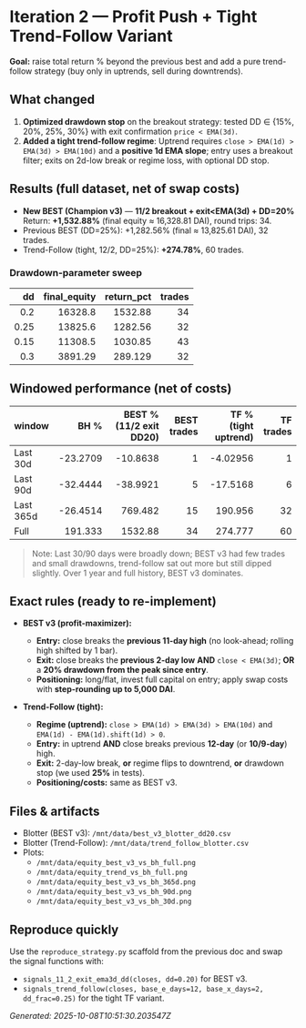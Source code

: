 # Iteration 2 — Profit Push + Tight Trend-Follow Variant

**Goal:** raise total return % beyond the previous best and add a pure trend-follow strategy (buy only in uptrends, sell during downtrends).

## What changed
1. **Optimized drawdown stop** on the breakout strategy: tested DD ∈ {15%, 20%, 25%, 30%} with exit confirmation `price < EMA(3d)`.
2. **Added a tight trend-follow regime**: Uptrend requires `close > EMA(1d) > EMA(3d) > EMA(10d)` and a **positive 1d EMA slope**; entry uses a breakout filter; exits on 2d-low break or regime loss, with optional DD stop.

## Results (full dataset, net of swap costs)
- **New BEST (Champion v3)** — **11/2 breakout + exit<EMA(3d) + DD=20%**  
  Return: **+1,532.88%** (final equity ≈ 16,328.81 DAI), round trips: 34.
- Previous BEST (DD=25%): +1,282.56% (final ≈ 13,825.61 DAI), 32 trades.
- Trend-Follow (tight, 12/2, DD=25%): **+274.78%**, 60 trades.

### Drawdown-parameter sweep
|   dd |   final_equity |   return_pct |   trades |
|-----:|---------------:|-------------:|---------:|
| 0.2  |       16328.8  |     1532.88  |       34 |
| 0.25 |       13825.6  |     1282.56  |       32 |
| 0.15 |       11308.5  |     1030.85  |       43 |
| 0.3  |        3891.29 |      289.129 |       32 |

## Windowed performance (net of costs)
| window    |     BH % |   BEST % (11/2 exit<EMA3d> DD20) |   BEST trades |   TF % (tight uptrend) |   TF trades |
|:----------|---------:|---------------------------------:|--------------:|-----------------------:|------------:|
| Last 30d  | -23.2709 |                         -10.8638 |             1 |               -4.02956 |           1 |
| Last 90d  | -32.4444 |                         -38.9921 |             5 |              -17.5168  |           6 |
| Last 365d | -26.4514 |                         769.482  |            15 |              190.956   |          32 |
| Full      | 191.333  |                        1532.88   |            34 |              274.777   |          60 |

> Note: Last 30/90 days were broadly down; BEST v3 had few trades and small drawdowns, trend-follow sat out more but still dipped slightly. Over 1 year and full history, BEST v3 dominates.

## Exact rules (ready to re-implement)
- **BEST v3 (profit-maximizer):**
  - **Entry:** close breaks the **previous 11-day high** (no look-ahead; rolling high shifted by 1 bar).
  - **Exit:** close breaks the **previous 2-day low** **AND** `close < EMA(3d)`; **OR** a **20% drawdown from the peak since entry**.
  - **Positioning:** long/flat, invest full capital on entry; apply swap costs with **step-rounding up to 5,000 DAI**.

- **Trend-Follow (tight):**
  - **Regime (uptrend):** `close > EMA(1d) > EMA(3d) > EMA(10d)` and `EMA(1d) - EMA(1d).shift(1d) > 0`.
  - **Entry:** in uptrend **AND** close breaks previous **12-day** (or **10/9-day**) high.
  - **Exit:** 2-day-low break, **or** regime flips to downtrend, **or** drawdown stop (we used **25%** in tests).
  - **Positioning/costs:** same as BEST v3.

## Files & artifacts
- Blotter (BEST v3): `/mnt/data/best_v3_blotter_dd20.csv`
- Blotter (Trend-Follow): `/mnt/data/trend_follow_blotter.csv`
- Plots:
  - `/mnt/data/equity_best_v3_vs_bh_full.png`
  - `/mnt/data/equity_trend_vs_bh_full.png`
  - `/mnt/data/equity_best_v3_vs_bh_365d.png`
  - `/mnt/data/equity_best_v3_vs_bh_90d.png`
  - `/mnt/data/equity_best_v3_vs_bh_30d.png`

## Reproduce quickly
Use the `reproduce_strategy.py` scaffold from the previous doc and swap the signal functions with:
- `signals_11_2_exit_ema3d_dd(closes, dd=0.20)` for BEST v3.
- `signals_trend_follow(closes, base_e_days=12, base_x_days=2, dd_frac=0.25)` for the tight TF variant.

*Generated: 2025-10-08T10:51:30.203547Z*
